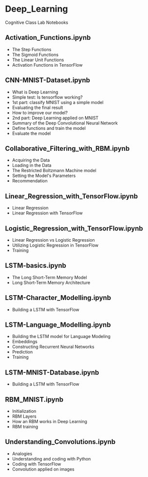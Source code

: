 # Deep_Learning
Cognitive Class Lab Notebooks

## Activation_Functions.ipynb

<ul>
<li>The Step Functions
<li>The Sigmoid Functions
<li>The Linear Unit Functions
<li>Activation Functions in TensorFlow
</ul>

## CNN-MNIST-Dataset.ipynb

<ul>
<li>What is Deep Learning
<li>Simple test: Is tensorflow working?
<li>1st part: classify MNIST using a simple model
<li>Evaluating the final result
<li>How to improve our model?
<li>2nd part: Deep Learning applied on MNIST
<li>Summary of the Deep Convolutional Neural Network
<li>Define functions and train the model
<li>Evaluate the model
</ul>

## Collaborative_Filtering_with_RBM.ipynb

<ul>
<li>Acquiring the Data
<li>Loading in the Data
<li>The Restricted Boltzmann Machine model
<li>Setting the Model's Parameters
<li>Recommendation
</ul>

## Linear_Regression_with_TensorFlow.ipynb

<ul>
<li>Linear Regression
<li>Linear Regression with TensorFlow
</ul>

## Logistic_Regression_with_TensorFlow.ipynb

<ul>
<li>Linear Regression vs Logistic Regression
<li>Utilizing Logistic Regression in TensorFlow
<li>Training
</ul>

## LSTM-basics.ipynb

<ul>
<li>The Long Short-Term Memory Model
<li>Long Short-Term Memory Architecture
</ul>

## LSTM-Character_Modelling.ipynb

<ul>
<li>Building a LSTM with TensorFlow
</ul>

## LSTM-Language_Modelling.ipynb

<ul>
<li>Building the LSTM model for Language Modeling
<li>Embeddings
<li>Constructing Recurrent Neural Networks
<li>Prediction
<li>Training
</ul>

## LSTM-MNIST-Database.ipynb

<ul>
<li>Building a LSTM with TensorFlow
</ul>

## RBM_MNIST.ipynb

<ul>
<li>Initialization
<li>RBM Layers
<li>How an RBM works in Deep Learning
<li>RBM training
</ul>

## Understanding_Convolutions.ipynb

<ul>
<li>Analogies
<li>Understanding and coding with Python
<li>Coding with TensorFlow
<li>Convolution applied on images
</ul>
